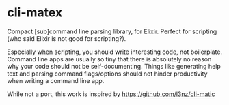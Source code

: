 # cli-matex
Compact [sub]command line parsing library, for Elixir. Perfect for scripting (who said Elixir is not good for scripting?).

Especially when scripting, you should write interesting code, not boilerplate. Command line apps are usually so tiny that there is absolutely no reason why your code should not be self-documenting. Things like generating help text and parsing command flags/options should not hinder productivity when writing a command line app.

While not a port, this work is inspired by https://github.com/l3nz/cli-matic

